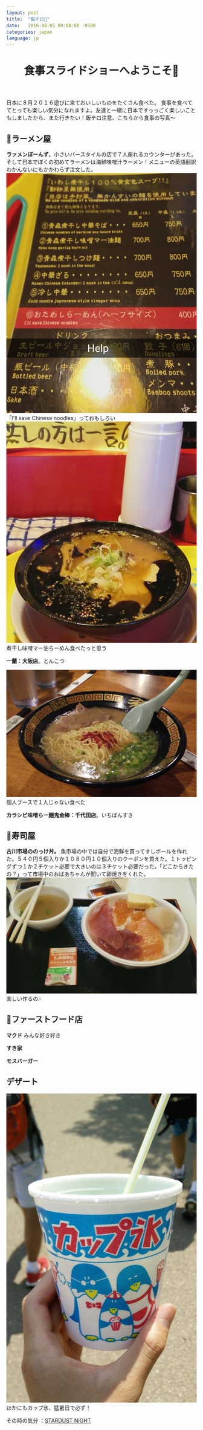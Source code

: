 ```yaml
---
layout: post
title:  "飯テロ🍻"
date:   2016-08-05 00:00:00 -0500
categories: japan
language: jp
---
```

<header><h1>食事スライドショーへようこそ🍴</h1></header>
日本に８月２０１６遊びに来ておいしいものをたくさん食べた。 食事を食べててとっても楽しい気分になれますよ。友達と一緒に日本ですっっごく楽しいこともしましたから、また行きたい！飯テロ注意、こちらから食事の写真〜

<h2>🌟ラーメン屋</h2>
<strong>ラァメンぼーんず</strong>。小さいバースタイルの店で７人座れるカウンターがあった。そして日本でぼくの初めてラーメンは海鮮味噌汁ラーメン！メニューの英語翻訳わかんないにもかかわらず注文した。

<div class="capContainer">
	<img class="blogpic" src="/photos/food/aomori_menu.jpg" />
	<div class="caption">
		「I'll save Chinese noodles」っておもしろい
	</div>
</div>

<div class="capContainer">
	<img class="blogpic" src="/photos/food/aomori_miso.jpg" />
	<div class="caption">
		煮干し味噌マー油らーめん食べたっと思う
	</div>
</div>

<strong>一蘭：大阪店</strong>。とんこつ

<div class="capContainer">
	<img class="blogpic" src="/photos/food/osaka_ichiran.jpg" />
	<div class="caption">
		個人ブースで１人じゃない食べた
	</div>
</div>

<strong>カラシビ味噌らー麺鬼金棒：千代田店</strong>。いちばんすき


<h2>🌟寿司屋</h2>
<strong>古川市場ののっけ丼。</strong> 魚市場の中では自分で海鮮を買ってすしボールを作れた。５４０円５個入りか１０８０円１０個入りのクーポンを買えた。１トッピングずつ１か２チケット必要で大きいのは３チケット必要だった。「どこからきたの？」って市場中のおばあちゃんが聞いて卵焼きをくれた。
<div class="capContainer">
	<img class="blogpic" src="/photos/food/aomori_nokkedon.jpg" />
	<div class="caption">
		楽しい作るの🎶
	</div>
</div>



<h2>🌟ファーストフード店</h2>
<strong>マクド</strong> みんな好き好き

<strong>すき家</strong>

<strong>モスバーガー</strong>


<h2>デザート</h2>
<div class="capContainer">
	<img class="blogpic" src="/photos/food/nara_kappu_goori.jpg" />
	<div class="caption">
		ほかにもカップ氷、猛暑日で必ず！
	</div>
</div>


その時の気分 ：<a href="https://www.youtube.com/watch?v=XrH96NRAwLU">STARDUST NIGHT</a>